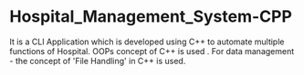 # Hospital_Management_System-CPP
It is a CLI Application which is developed using C++ to automate multiple functions of Hospital.
OOPs concept of C++ is used .
For data management - the concept of 'File Handling' in C++ is used.

